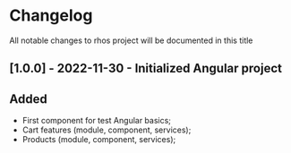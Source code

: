 # Changelog

All notable changes to rhos project will be documented in this title

## [1.0.0] - 2022-11-30 - Initialized Angular project

## Added

- First component for test Angular basics;
- Cart features (module, component, services);
- Products (module, component, services);

